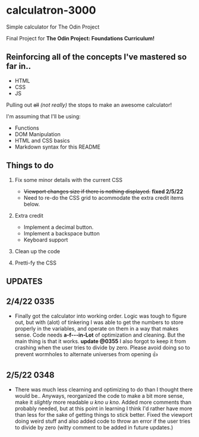 # calculatron-3000
Simple calculator  for The Odin Project

Final Project for **The Odin Project: Foundations Curriculum!**

## Reinforcing all of the concepts I've mastered so far in..

 - HTML
 - CSS
 - JS

Pulling out ~~all~~ *(not really)* the stops to make an awesome calculator!

I'm assuming that I'll be using:
 - Functions
 - DOM Manipulation
 - HTML and CSS basics
 - Markdown syntax for this README

## **Things to do**
1. Fix some minor details with the current CSS
     - ~~Viewport changes size if there is nothing displayed.~~ **fixed 2/5/22**
     - Need to re-do the CSS grid to acommodate the extra credit items below.

2. Extra credit
     - Implement a decimal button.
     - Implement a backspace button
     - Keyboard support

3. Clean up the code

4. Pretti-fy the CSS

## **UPDATES**

## 2/4/22 0335
 - Finally got the calculator into working order. Logic was tough to figure out, but with (alot) of tinkering I was able to get the numbers to store properly in the variables, and operate on them in a way that makes sense. Code needs **a-f---in-Lot** of optimization and cleaning. But the main thing is that it works. **update @0355** I also forgot to keep it from crashing when the user tries to divide by zero. Please avoid doing so to prevent wormholes to alternate universes from opening 👍


## 2/5/22 0348
 - There was much less clearning and optimizing to do than I thought there would be.. Anyways, reorganized the code to make a bit more sense, make it *slightly* more readable *u kno u kno*. Added more comments than probably needed, but at this point in learning I think I'd rather have more than less for the sake of getting things to stick better. Fixed the viewport doing weird stuff and also added code to throw an error if the user tries to divide by zero (witty comment to be added in future updates.)